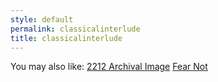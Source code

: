 ```yaml
---
style: default
permalink: classicalinterlude
title: classicalinterlude
---
```

You may also like:
[2212 Archival Image](http://scp-wiki.net/2212-archival-image)
[Fear Not](http://scp-wiki.net/fear-not)